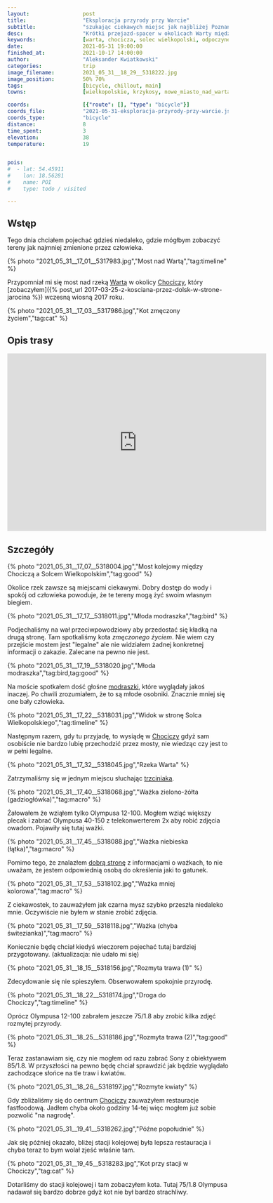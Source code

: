 ```yaml
---
layout:                 post
title:                  "Eksploracja przyrody przy Warcie"
subtitle:               "szukając ciekawych miejsc jak najbliżej Poznania"
desc:                   "Krótki przejazd-spacer w okolicach Warty między Solcem Wielkopolskim a Chociczą."
keywords:               [warta, chocicza, solec wielkopolski, odpoczynek, przyroda, zieleń]
date:                   2021-05-31 19:00:00
finished_at:            2021-10-17 14:00:00
author:                 "Aleksander Kwiatkowski"
categories:             trip
image_filename:         2021_05_31__18_29__5318222.jpg
image_position:         50% 70%
tags:                   [bicycle, chillout, main]
towns:                  [wielkopolskie, krzykosy, nowe_miasto_nad_warta]

coords:                 [{"route": [], "type": "bicycle"}]
coords_file:            "2021-05-31-eksploracja-przyrody-przy-warcie.json"
coords_type:            "bicycle"
distance:               8
time_spent:             3
elevation:              38
temperature:            19


pois:
#  - lat: 54.45911
#    lon: 18.56281
#    name: POI
#    type: todo / visited

---
```


[lista-wazek]: https://wazki.pl/lista_wazek_zdjecia.html

[wiki-warta]: https://pl.wikipedia.org/wiki/Warta
[wiki-chocicza]: https://pl.wikipedia.org/wiki/Chocicza_(gmina_Nowe_Miasto_nad_Wart%C4%85)
[wiki-modraszka]: https://pl.wikipedia.org/wiki/Modraszka_zwyczajna
[wiki-trzciniak]: https://pl.wikipedia.org/wiki/Trzciniak_zwyczajny

## Wstęp

Tego dnia chciałem pojechać gdzieś niedaleko, gdzie mógłbym
zobaczyć tereny jak najmniej zmienione przez człowieka.

{% photo "2021_05_31__17_01__5317983.jpg","Most nad Wartą","tag:timeline" %}

Przypomniał mi się most nad rzeką [Wartą][wiki-warta] w okolicy
[Chociczy][wiki-chocicza], który
[zobaczyłem]({% post_url 2017-03-25-z-kosciana-przez-dolsk-w-strone-jarocina %})
wczesną wiosną 2017 roku.

{% photo "2021_05_31__17_03__5317986.jpg","Kot zmęczony życiem","tag:cat" %}

## Opis trasy

<iframe height='405' width='590' frameborder='0' allowtransparency='true' scrolling='no' src='https://www.strava.com/activities/5390541506/embed/3b1396268e96c4aa3596ed8346a2937823429176'></iframe>

## Szczegóły

{% photo "2021_05_31__17_07__5318004.jpg","Most kolejowy między Chociczą a Solcem Wielkopolskim","tag:good" %}

Okolice rzek zawsze są miejscami ciekawymi. Dobry dostęp do wody i spokój od
człowieka powoduje, że te tereny mogą żyć swoim własnym biegiem.

{% photo "2021_05_31__17_17__5318011.jpg","Młoda modraszka","tag:bird" %}

Podjechaliśmy na wał przeciwpowodziowy aby przedostać się kładką na drugą stronę.
Tam spotkaliśmy kota _zmęczonego życiem_. Nie wiem czy przejście mostem jest
"legalne" ale nie widziałem żadnej konkretnej informacji o zakazie. Zalecane
na pewno nie jest.

{% photo "2021_05_31__17_19__5318020.jpg","Młoda modraszka","tag:bird,tag:good" %}

Na moście spotkałem dość głośne [modraszki][wiki-modraszka], które wyglądały
jakoś inaczej. Po chwili zrozumiałem, że to są młode osobniki. Znacznie mniej się one
bały człowieka.

{% photo "2021_05_31__17_22__5318031.jpg","Widok w stronę Solca Wielkopolskiego","tag:timeline" %}

Następnym razem, gdy tu przyjadę, to wysiądę w [Chociczy][wiki-chocicza] gdyż
sam osobiście nie bardzo lubię przechodzić przez mosty, nie wiedząc czy jest to
w pełni legalne.

{% photo "2021_05_31__17_32__5318045.jpg","Rzeka Warta" %}

Zatrzymaliśmy się w jednym miejscu słuchając [trzciniaka][wiki-trzciniak].

{% photo "2021_05_31__17_40__5318068.jpg","Ważka zielono-żółta (gadziogłówka)","tag:macro" %}

Żałowałem że wziąłem tylko Olympusa 12-100. Mogłem wziąć większy plecak
i zabrać Olympusa 40-150 z telekonwerterem 2x aby robić zdjęcia owadom.
Pojawiły się tutaj ważki.

{% photo "2021_05_31__17_45__5318088.jpg","Ważka niebieska (łątka)","tag:macro" %}

Pomimo tego, że znalazłem [dobrą stronę][lista-wazek] z informacjami
o ważkach, to nie uważam, że jestem odpowiednią osobą do określenia
jaki to gatunek.

{% photo "2021_05_31__17_53__5318102.jpg","Ważka mniej kolorowa","tag:macro" %}

Z ciekawostek, to zauważyłem jak czarna mysz szybko przeszła niedaleko mnie.
Oczywiście nie byłem w stanie zrobić zdjęcia.

{% photo "2021_05_31__17_59__5318118.jpg","Ważka (chyba świtezianka)","tag:macro" %}

Koniecznie będę chciał kiedyś wieczorem pojechać tutaj bardziej przygotowany.
(aktualizacja: nie udało mi się)

{% photo "2021_05_31__18_15__5318156.jpg","Rozmyta trawa (1)" %}

Zdecydowanie się nie spieszyłem. Obserwowałem spokojnie przyrodę.

{% photo "2021_05_31__18_22__5318174.jpg","Droga do Chociczy","tag:timeline" %}

Oprócz Olympusa 12-100 zabrałem jeszcze 75/1.8 aby zrobić kilka zdjęć rozmytej
przyrody.

{% photo "2021_05_31__18_25__5318186.jpg","Rozmyta trawa (2)","tag:good" %}

Teraz zastanawiam się, czy nie mogłem od razu zabrać Sony z obiektywem 85/1.8.
W przyszłości na pewno będę chciał sprawdzić jak będzie wyglądało zachodzące
słońce na tle traw i kwiatów.

{% photo "2021_05_31__18_26__5318197.jpg","Rozmyte kwiaty" %}

Gdy zbliżaliśmy się do centrum [Chociczy][wiki-chocicza] zauważyłem
restauracje fastfoodową. Jadłem chyba około godziny 14-tej więc mogłem
już sobie pozwolić "na nagrodę".

{% photo "2021_05_31__19_41__5318262.jpg","Późne popołudnie" %}

Jak się później okazało, bliżej stacji kolejowej była lepsza restauracja
i chyba teraz to bym wolał zjeść właśnie tam.

{% photo "2021_05_31__19_45__5318283.jpg","Kot przy stacji w Chociczy","tag:cat" %}

Dotarliśmy do stacji kolejowej i tam zobaczyłem kota. Tutaj 75/1.8 Olympusa
nadawał się bardzo dobrze gdyż kot nie był bardzo strachliwy.

